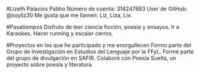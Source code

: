 #Lizeth Palacios Patiño
Número de cuenta: 314247883
User de GitHub: @soyliz30
Me gusta que me llamen: Liz, Liza, Lix.

#Pasatiempos
Disfruto de leer ciencia ficción, poesía y ensayos.
Ir a Karaokes.
Hacer running y escalar cerros.

#Proyectos en los que he participado y me enorgullecen
Formo parte del Grupo de Investigación en Estudios del Lenguaje por la FFyL.
Formé parte del grupo de divulgación en SAFIR.
Colaboré con Poesía Suelta, un proyecto sobre poesía y literatura.
